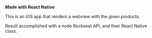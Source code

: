 **Made with React Native**

This is an iOS app that renders a webview with the given products. 

Result accomplished with a node Rockseat API, and their React Native class.
